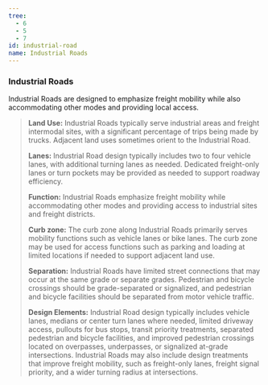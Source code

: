 ```yaml
---
tree:
  - 6
  - 5
  - 7
id: industrial-road
name: Industrial Roads
---
```

### Industrial Roads

Industrial Roads are designed to emphasize freight mobility while also accommodating other modes and providing local access.

> **Land Use:** Industrial Roads typically serve industrial areas and freight intermodal sites, with a significant percentage of trips being made by trucks. Adjacent land uses sometimes orient to the Industrial Road.
>
> **Lanes:** Industrial Road design typically includes two to four vehicle lanes, with additional turning lanes as needed. Dedicated freight-only lanes or turn pockets may be provided as needed to support roadway efficiency.
>
> **Function:** Industrial Roads emphasize freight mobility while accommodating other modes and providing access to industrial sites and freight districts.
>
> **Curb zone:** The curb zone along Industrial Roads primarily serves mobility functions such as vehicle lanes or bike lanes. The curb zone may be used for access functions such as parking and loading at limited locations if needed to support adjacent land use.
>
> **Separation:** Industrial Roads have limited street connections that may occur at the same grade or separate grades. Pedestrian and bicycle crossings should be grade-separated or signalized, and pedestrian and bicycle facilities should be separated from motor vehicle traffic.
>
> **Design Elements:** Industrial Road design typically includes vehicle lanes, medians or center turn lanes where needed, limited driveway access, pullouts for bus stops, transit priority treatments, separated pedestrian and bicycle facilities, and improved pedestrian crossings located on overpasses, underpasses, or signalized at-grade intersections. Industrial Roads may also include design treatments that improve freight mobility, such as freight-only lanes, freight signal priority, and a wider turning radius at intersections.
